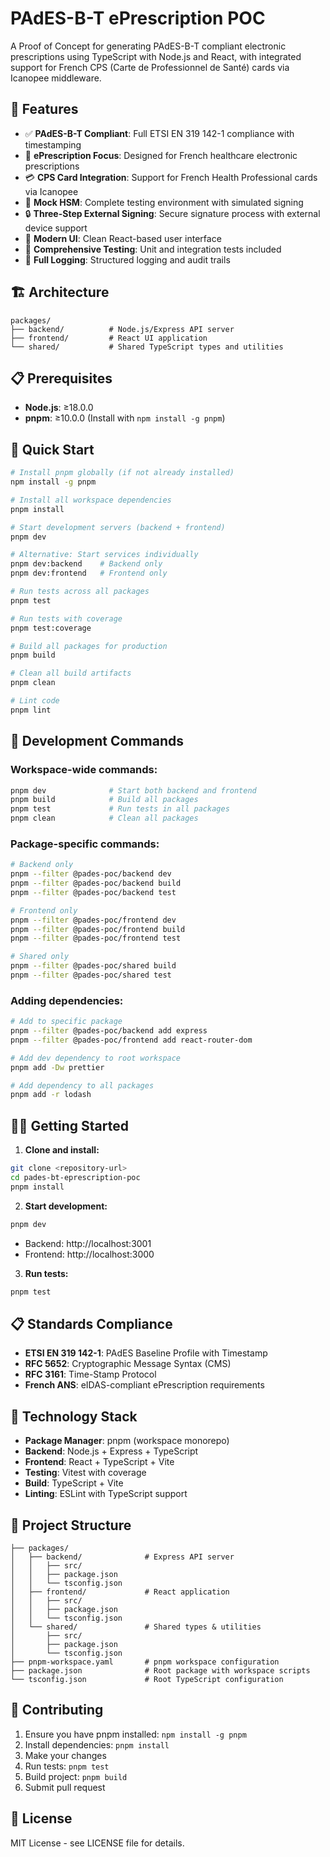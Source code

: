# PAdES-B-T ePrescription POC

A Proof of Concept for generating PAdES-B-T compliant electronic prescriptions using TypeScript with Node.js and React, with integrated support for French CPS (Carte de Professionnel de Santé) cards via Icanopee middleware.

## 🎯 Features

- ✅ **PAdES-B-T Compliant**: Full ETSI EN 319 142-1 compliance with timestamping
- 🏥 **ePrescription Focus**: Designed for French healthcare electronic prescriptions
- 💳 **CPS Card Integration**: Support for French Health Professional cards via Icanopee
- 🧪 **Mock HSM**: Complete testing environment with simulated signing
- 🔒 **Three-Step External Signing**: Secure signature process with external device support
- 🎨 **Modern UI**: Clean React-based user interface
- 🧪 **Comprehensive Testing**: Unit and integration tests included
- 📝 **Full Logging**: Structured logging and audit trails

## 🏗️ Architecture

```
packages/
├── backend/          # Node.js/Express API server
├── frontend/         # React UI application
└── shared/           # Shared TypeScript types and utilities
```

## 📋 Prerequisites

- **Node.js**: ≥18.0.0
- **pnpm**: ≥10.0.0 (Install with `npm install -g pnpm`)

## 🚀 Quick Start

```bash
# Install pnpm globally (if not already installed)
npm install -g pnpm

# Install all workspace dependencies
pnpm install

# Start development servers (backend + frontend)
pnpm dev

# Alternative: Start services individually
pnpm dev:backend    # Backend only
pnpm dev:frontend   # Frontend only

# Run tests across all packages
pnpm test

# Run tests with coverage
pnpm test:coverage

# Build all packages for production
pnpm build

# Clean all build artifacts
pnpm clean

# Lint code
pnpm lint
```

## 🔧 Development Commands

### Workspace-wide commands:

```bash
pnpm dev              # Start both backend and frontend
pnpm build            # Build all packages
pnpm test             # Run tests in all packages
pnpm clean            # Clean all packages
```

### Package-specific commands:

```bash
# Backend only
pnpm --filter @pades-poc/backend dev
pnpm --filter @pades-poc/backend build
pnpm --filter @pades-poc/backend test

# Frontend only
pnpm --filter @pades-poc/frontend dev
pnpm --filter @pades-poc/frontend build
pnpm --filter @pades-poc/frontend test

# Shared only
pnpm --filter @pades-poc/shared build
pnpm --filter @pades-poc/shared test
```

### Adding dependencies:

```bash
# Add to specific package
pnpm --filter @pades-poc/backend add express
pnpm --filter @pades-poc/frontend add react-router-dom

# Add dev dependency to root workspace
pnpm add -Dw prettier

# Add dependency to all packages
pnpm add -r lodash
```

## 🏃‍♂️ Getting Started

1. **Clone and install:**

```bash
git clone <repository-url>
cd pades-bt-eprescription-poc
pnpm install
```

2. **Start development:**

```bash
pnpm dev
```

- Backend: http://localhost:3001
- Frontend: http://localhost:3000

3. **Run tests:**

```bash
pnpm test
```

## 📋 Standards Compliance

- **ETSI EN 319 142-1**: PAdES Baseline Profile with Timestamp
- **RFC 5652**: Cryptographic Message Syntax (CMS)
- **RFC 3161**: Time-Stamp Protocol
- **French ANS**: eIDAS-compliant ePrescription requirements

## 🔧 Technology Stack

- **Package Manager**: pnpm (workspace monorepo)
- **Backend**: Node.js + Express + TypeScript
- **Frontend**: React + TypeScript + Vite
- **Testing**: Vitest with coverage
- **Build**: TypeScript + Vite
- **Linting**: ESLint with TypeScript support

## 📁 Project Structure

```
├── packages/
│   ├── backend/              # Express API server
│   │   ├── src/
│   │   ├── package.json
│   │   └── tsconfig.json
│   ├── frontend/             # React application
│   │   ├── src/
│   │   ├── package.json
│   │   └── tsconfig.json
│   └── shared/               # Shared types & utilities
│       ├── src/
│       ├── package.json
│       └── tsconfig.json
├── pnpm-workspace.yaml       # pnpm workspace configuration
├── package.json              # Root package with workspace scripts
└── tsconfig.json             # Root TypeScript configuration
```

## 🤝 Contributing

1. Ensure you have pnpm installed: `npm install -g pnpm`
2. Install dependencies: `pnpm install`
3. Make your changes
4. Run tests: `pnpm test`
5. Build project: `pnpm build`
6. Submit pull request

## 📝 License

MIT License - see LICENSE file for details.
